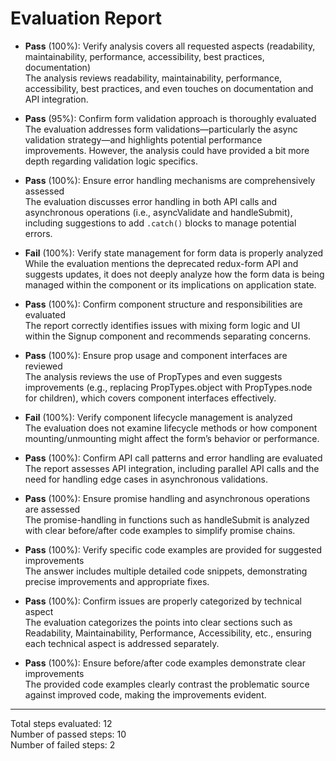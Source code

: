 # Evaluation Report

- **Pass** (100%): Verify analysis covers all requested aspects (readability, maintainability, performance, accessibility, best practices, documentation)  
  The analysis reviews readability, maintainability, performance, accessibility, best practices, and even touches on documentation and API integration.

- **Pass** (95%): Confirm form validation approach is thoroughly evaluated  
  The evaluation addresses form validations—particularly the async validation strategy—and highlights potential performance improvements. However, the analysis could have provided a bit more depth regarding validation logic specifics.

- **Pass** (100%): Ensure error handling mechanisms are comprehensively assessed  
  The evaluation discusses error handling in both API calls and asynchronous operations (i.e., asyncValidate and handleSubmit), including suggestions to add `.catch()` blocks to manage potential errors.

- **Fail** (100%): Verify state management for form data is properly analyzed  
  While the evaluation mentions the deprecated redux-form API and suggests updates, it does not deeply analyze how the form data is being managed within the component or its implications on application state.

- **Pass** (100%): Confirm component structure and responsibilities are evaluated  
  The report correctly identifies issues with mixing form logic and UI within the Signup component and recommends separating concerns.

- **Pass** (100%): Ensure prop usage and component interfaces are reviewed  
  The analysis reviews the use of PropTypes and even suggests improvements (e.g., replacing PropTypes.object with PropTypes.node for children), which covers component interfaces effectively.

- **Fail** (100%): Verify component lifecycle management is analyzed  
  The evaluation does not examine lifecycle methods or how component mounting/unmounting might affect the form’s behavior or performance.

- **Pass** (100%): Confirm API call patterns and error handling are evaluated  
  The report assesses API integration, including parallel API calls and the need for handling edge cases in asynchronous validations.

- **Pass** (100%): Ensure promise handling and asynchronous operations are assessed  
  The promise-handling in functions such as handleSubmit is analyzed with clear before/after code examples to simplify promise chains.

- **Pass** (100%): Verify specific code examples are provided for suggested improvements  
  The answer includes multiple detailed code snippets, demonstrating precise improvements and appropriate fixes.

- **Pass** (100%): Confirm issues are properly categorized by technical aspect  
  The evaluation categorizes the points into clear sections such as Readability, Maintainability, Performance, Accessibility, etc., ensuring each technical aspect is addressed separately.

- **Pass** (100%): Ensure before/after code examples demonstrate clear improvements  
  The provided code examples clearly contrast the problematic source against improved code, making the improvements evident.

---

Total steps evaluated: 12  
Number of passed steps: 10  
Number of failed steps: 2